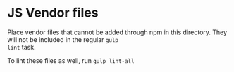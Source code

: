 # JS Vendor files

Place vendor files that cannot be added through npm in this directory. They will not be included in the regular <code>gulp lint</code> task.

To lint these files as well, run <code>gulp lint-all</code>
